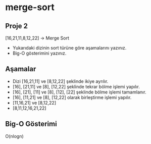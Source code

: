 # merge-sort

Proje 2
--
[16,21,11,8,12,22] -> Merge Sort

- Yukarıdaki dizinin sort türüne göre aşamalarını yazınız.
- Big-O gösterimini yazınız.

Aşamalar
--

- Dizi [16,21,11] ve [8,12,22] şeklinde ikiye ayrılır.
- [16], [21,11] ve [8], [12,22] şeklinde tekrar bölme işlemi yapılır.
- [16], [21], [11] ve [8], [12], [22] şeklinde bölme işlemi tamamlanır.
- [16], [11,21] ve [8], [12,22] olarak birleştirme işlemi yapılır.
- [11,16,21] ve [8,12,22]
- [8,11,12,16,21,22]

Big-O Gösterimi
--

O(nlogn)
